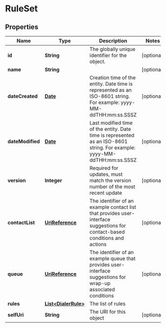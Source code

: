 
# RuleSet

## Properties
Name | Type | Description | Notes
------------ | ------------- | ------------- | -------------
**id** | **String** | The globally unique identifier for the object. |  [optional]
**name** | **String** |  |  [optional]
**dateCreated** | [**Date**](Date.md) | Creation time of the entity. Date time is represented as an ISO-8601 string. For example: yyyy-MM-ddTHH:mm:ss.SSSZ |  [optional]
**dateModified** | [**Date**](Date.md) | Last modified time of the entity. Date time is represented as an ISO-8601 string. For example: yyyy-MM-ddTHH:mm:ss.SSSZ |  [optional]
**version** | **Integer** | Required for updates, must match the version number of the most recent update |  [optional]
**contactList** | [**UriReference**](UriReference.md) | The identifier of an example contact list that provides user-interface suggestions for contact-based conditions and actions |  [optional]
**queue** | [**UriReference**](UriReference.md) | The identifier of an example queue that provides user-interface suggestions for wrap-up associated conditions |  [optional]
**rules** | [**List&lt;DialerRule&gt;**](DialerRule.md) | The list of rules | 
**selfUri** | **String** | The URI for this object |  [optional]



